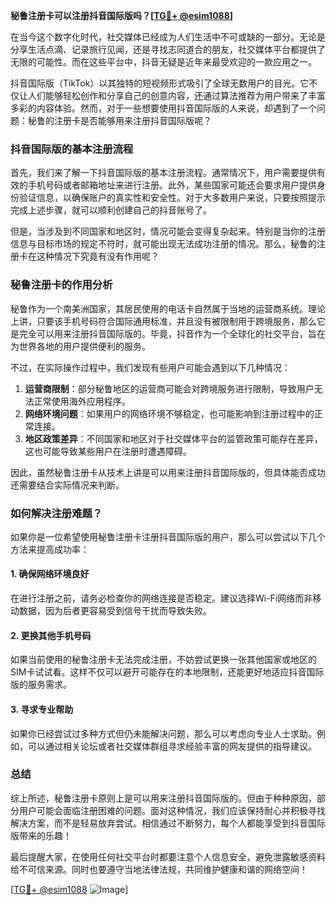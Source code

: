 **秘鲁注册卡可以注册抖音国际版吗？[[TG💪+ @esim1088](https://t.me/s/esim1088)]**

在当今这个数字化时代，社交媒体已经成为人们生活中不可或缺的一部分。无论是分享生活点滴、记录旅行见闻，还是寻找志同道合的朋友，社交媒体平台都提供了无限的可能性。而在这些平台中，抖音无疑是近年来最受欢迎的一款应用之一。

抖音国际版（TikTok）以其独特的短视频形式吸引了全球无数用户的目光。它不仅让人们能够轻松创作和分享自己的创意内容，还通过算法推荐为用户带来了丰富多彩的内容体验。然而，对于一些想要使用抖音国际版的人来说，却遇到了一个问题：秘鲁的注册卡是否能够用来注册抖音国际版呢？

### 抖音国际版的基本注册流程

首先，我们来了解一下抖音国际版的基本注册流程。通常情况下，用户需要提供有效的手机号码或者邮箱地址来进行注册。此外，某些国家可能还会要求用户提供身份验证信息，以确保账户的真实性和安全性。对于大多数用户来说，只要按照提示完成上述步骤，就可以顺利创建自己的抖音账号了。

但是，当涉及到不同国家和地区时，情况可能会变得复杂起来。特别是当你的注册信息与目标市场的规定不符时，就可能出现无法成功注册的情况。那么，秘鲁的注册卡在这种情况下究竟有没有作用呢？

### 秘鲁注册卡的作用分析

秘鲁作为一个南美洲国家，其居民使用的电话卡自然属于当地的运营商系统。理论上讲，只要该手机号码符合国际通用标准，并且没有被限制用于跨境服务，那么它是完全可以用来注册抖音国际版的。毕竟，抖音作为一个全球化的社交平台，旨在为世界各地的用户提供便利的服务。

不过，在实际操作过程中，我们发现有些用户可能会遇到以下几种情况：

1. **运营商限制**：部分秘鲁地区的运营商可能会对跨境服务进行限制，导致用户无法正常使用海外应用程序。
2. **网络环境问题**：如果用户的网络环境不够稳定，也可能影响到注册过程中的正常连接。
3. **地区政策差异**：不同国家和地区对于社交媒体平台的监管政策可能存在差异，这也可能导致某些用户在注册时遭遇障碍。

因此，虽然秘鲁注册卡从技术上讲是可以用来注册抖音国际版的，但具体能否成功还需要结合实际情况来判断。

### 如何解决注册难题？

如果你是一位希望使用秘鲁注册卡注册抖音国际版的用户，那么可以尝试以下几个方法来提高成功率：

#### 1. 确保网络环境良好
在进行注册之前，请务必检查你的网络连接是否稳定。建议选择Wi-Fi网络而非移动数据，因为后者更容易受到信号干扰而导致失败。

#### 2. 更换其他手机号码
如果当前使用的秘鲁注册卡无法完成注册，不妨尝试更换一张其他国家或地区的SIM卡试试看。这样不仅可以避开可能存在的本地限制，还能更好地适应抖音国际版的服务需求。

#### 3. 寻求专业帮助
如果你已经尝试过多种方式但仍未能解决问题，那么可以考虑向专业人士求助。例如，可以通过相关论坛或者社交媒体群组寻求经验丰富的网友提供的指导建议。

### 总结

综上所述，秘鲁注册卡原则上是可以用来注册抖音国际版的。但由于种种原因，部分用户可能会面临注册困难的问题。面对这种情况，我们应该保持耐心并积极寻找解决方案，而不是轻易放弃尝试。相信通过不断努力，每个人都能享受到抖音国际版带来的乐趣！

最后提醒大家，在使用任何社交平台时都要注意个人信息安全，避免泄露敏感资料给不可信来源。同时也要遵守当地法律法规，共同维护健康和谐的网络空间！

[[TG💪+ @esim1088](https://t.me/s/esim1088) ![Image](https://i.postimg.cc/4NQfJmqS/Snipaste-2025-05-13-00-14-12.png)]